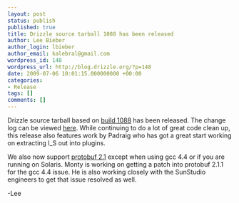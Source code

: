 ```yaml
---
layout: post
status: publish
published: true
title: Drizzle source tarball 1088 has been released
author: Lee Bieber
author_login: lbieber
author_email: kalebral@gmail.com
wordpress_id: 148
wordpress_url: http://blog.drizzle.org/?p=148
date: 2009-07-06 10:01:15.000000000 +00:00
categories:
- Release
tags: []
comments: []
---
```

Drizzle source tarball based on <a href="https://launchpad.net/drizzle/trunk/aloha">build 1088</a> has been released. The change log can be viewed <a href="https://launchpad.net/drizzle/trunk/aloha">here</a>. While continuing to do a lot of great code clean up, this release also features work by Padraig who has got a great start working on extracting I_S out into plugins.

We also now support <a href="http://code.google.com/p/protobuf/">protobuf 2.1</a> except when using gcc 4.4 or if you are running on Solaris. Monty is working on getting a patch into protobuf 2.1.1 for the gcc 4.4 issue. He is also working closely with the SunStudio engineers to get that issue resolved as well.

-Lee 

